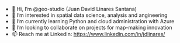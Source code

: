 - 👋 Hi, I’m @geo-studio (Juan David Linares Santana)
- 👀 I’m interested in spatial data science, analysis and angineering
- 🌱 I’m currently learning Python and cloud administration with Azure
- 💞️ I’m looking to collaborate on projects for map-making innovation
- 📫 Reach me at LinkedIn: https://www.linkedin.com/in/jdlinares/ 

<!---
geo-studio/geo-studio is a ✨ special ✨ repository because its `README.md` (this file) appears on your GitHub profile.
You can click the Preview link to take a look at your changes.
--->
